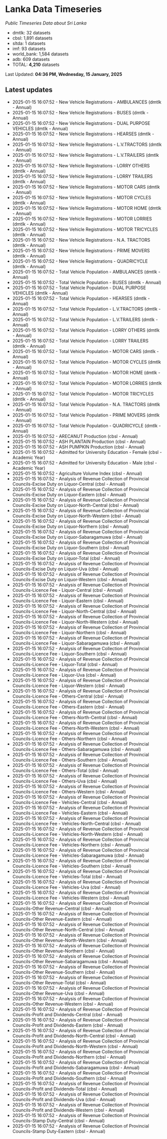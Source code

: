 # Lanka Data Timeseries
*Public Timeseries Data about Sri Lanka*

* dmtlk: 32 datasets
* cbsl: 1,891 datasets
* sltda: 1 datasets
* imf: 93 datasets
* world_bank: 1,584 datasets
* adb: 609 datasets
* TOTAL: **4,210** datasets

Last Updated: **04:36 PM, Wednesday, 15 January, 2025**

## Latest updates

* 2025-01-15 16:07:52 - New Vehicle Registrations - AMBULANCES (dmtlk - Annual)
* 2025-01-15 16:07:52 - New Vehicle Registrations - BUSES (dmtlk - Annual)
* 2025-01-15 16:07:52 - New Vehicle Registrations - DUAL PURPOSE VEHICLES (dmtlk - Annual)
* 2025-01-15 16:07:52 - New Vehicle Registrations - HEARSES (dmtlk - Annual)
* 2025-01-15 16:07:52 - New Vehicle Registrations - L.V.TRACTORS (dmtlk - Annual)
* 2025-01-15 16:07:52 - New Vehicle Registrations - L.V.TRAILERS (dmtlk - Annual)
* 2025-01-15 16:07:52 - New Vehicle Registrations - LORRY OTHERS (dmtlk - Annual)
* 2025-01-15 16:07:52 - New Vehicle Registrations - LORRY TRAILERS (dmtlk - Annual)
* 2025-01-15 16:07:52 - New Vehicle Registrations - MOTOR CARS (dmtlk - Annual)
* 2025-01-15 16:07:52 - New Vehicle Registrations - MOTOR CYCLES (dmtlk - Annual)
* 2025-01-15 16:07:52 - New Vehicle Registrations - MOTOR HOME (dmtlk - Annual)
* 2025-01-15 16:07:52 - New Vehicle Registrations - MOTOR LORRIES (dmtlk - Annual)
* 2025-01-15 16:07:52 - New Vehicle Registrations - MOTOR TRICYCLES (dmtlk - Annual)
* 2025-01-15 16:07:52 - New Vehicle Registrations - N.A. TRACTORS (dmtlk - Annual)
* 2025-01-15 16:07:52 - New Vehicle Registrations - PRIME MOVERS (dmtlk - Annual)
* 2025-01-15 16:07:52 - New Vehicle Registrations - QUADRICYCLE (dmtlk - Annual)
* 2025-01-15 16:07:52 - Total Vehicle Population - AMBULANCES (dmtlk - Annual)
* 2025-01-15 16:07:52 - Total Vehicle Population - BUSES (dmtlk - Annual)
* 2025-01-15 16:07:52 - Total Vehicle Population - DUAL PURPOSE VEHICLES (dmtlk - Annual)
* 2025-01-15 16:07:52 - Total Vehicle Population - HEARSES (dmtlk - Annual)
* 2025-01-15 16:07:52 - Total Vehicle Population - L.V.TRACTORS (dmtlk - Annual)
* 2025-01-15 16:07:52 - Total Vehicle Population - L.V.TRAILERS (dmtlk - Annual)
* 2025-01-15 16:07:52 - Total Vehicle Population - LORRY OTHERS (dmtlk - Annual)
* 2025-01-15 16:07:52 - Total Vehicle Population - LORRY TRAILERS (dmtlk - Annual)
* 2025-01-15 16:07:52 - Total Vehicle Population - MOTOR CARS (dmtlk - Annual)
* 2025-01-15 16:07:52 - Total Vehicle Population - MOTOR CYCLES (dmtlk - Annual)
* 2025-01-15 16:07:52 - Total Vehicle Population - MOTOR HOME (dmtlk - Annual)
* 2025-01-15 16:07:52 - Total Vehicle Population - MOTOR LORRIES (dmtlk - Annual)
* 2025-01-15 16:07:52 - Total Vehicle Population - MOTOR TRICYCLES (dmtlk - Annual)
* 2025-01-15 16:07:52 - Total Vehicle Population - N.A. TRACTORS (dmtlk - Annual)
* 2025-01-15 16:07:52 - Total Vehicle Population - PRIME MOVERS (dmtlk - Annual)
* 2025-01-15 16:07:52 - Total Vehicle Population - QUADRICYCLE (dmtlk - Annual)
* 2025-01-15 16:07:52 - ARECANUT Production (cbsl - Annual)
* 2025-01-15 16:07:52 - ASH PLANTAIN Production (cbsl - Annual)
* 2025-01-15 16:07:52 - ASH PUMPKIN Production (cbsl - Annual)
* 2025-01-15 16:07:52 - Admitted for University Education - Female (cbsl - Academic Year)
* 2025-01-15 16:07:52 - Admitted for University Education - Male (cbsl - Academic Year)
* 2025-01-15 16:07:52 - Agriculture Volume Index (cbsl - Annual)
* 2025-01-15 16:07:52 - Analysis of Revenue Collection of Provincial Councils-Excise Duty on Liquor-Central (cbsl - Annual)
* 2025-01-15 16:07:52 - Analysis of Revenue Collection of Provincial Councils-Excise Duty on Liquor-Eastern (cbsl - Annual)
* 2025-01-15 16:07:52 - Analysis of Revenue Collection of Provincial Councils-Excise Duty on Liquor-North-Central (cbsl - Annual)
* 2025-01-15 16:07:52 - Analysis of Revenue Collection of Provincial Councils-Excise Duty on Liquor-North-Western (cbsl - Annual)
* 2025-01-15 16:07:52 - Analysis of Revenue Collection of Provincial Councils-Excise Duty on Liquor-Northern (cbsl - Annual)
* 2025-01-15 16:07:52 - Analysis of Revenue Collection of Provincial Councils-Excise Duty on Liquor-Sabaragamuwa (cbsl - Annual)
* 2025-01-15 16:07:52 - Analysis of Revenue Collection of Provincial Councils-Excise Duty on Liquor-Southern (cbsl - Annual)
* 2025-01-15 16:07:52 - Analysis of Revenue Collection of Provincial Councils-Excise Duty on Liquor-Total (cbsl - Annual)
* 2025-01-15 16:07:52 - Analysis of Revenue Collection of Provincial Councils-Excise Duty on Liquor-Uva (cbsl - Annual)
* 2025-01-15 16:07:52 - Analysis of Revenue Collection of Provincial Councils-Excise Duty on Liquor-Western (cbsl - Annual)
* 2025-01-15 16:07:52 - Analysis of Revenue Collection of Provincial Councils-Licence Fee - Liquor-Central (cbsl - Annual)
* 2025-01-15 16:07:52 - Analysis of Revenue Collection of Provincial Councils-Licence Fee - Liquor-Eastern (cbsl - Annual)
* 2025-01-15 16:07:52 - Analysis of Revenue Collection of Provincial Councils-Licence Fee - Liquor-North-Central (cbsl - Annual)
* 2025-01-15 16:07:52 - Analysis of Revenue Collection of Provincial Councils-Licence Fee - Liquor-North-Western (cbsl - Annual)
* 2025-01-15 16:07:52 - Analysis of Revenue Collection of Provincial Councils-Licence Fee - Liquor-Northern (cbsl - Annual)
* 2025-01-15 16:07:52 - Analysis of Revenue Collection of Provincial Councils-Licence Fee - Liquor-Sabaragamuwa (cbsl - Annual)
* 2025-01-15 16:07:52 - Analysis of Revenue Collection of Provincial Councils-Licence Fee - Liquor-Southern (cbsl - Annual)
* 2025-01-15 16:07:52 - Analysis of Revenue Collection of Provincial Councils-Licence Fee - Liquor-Total (cbsl - Annual)
* 2025-01-15 16:07:52 - Analysis of Revenue Collection of Provincial Councils-Licence Fee - Liquor-Uva (cbsl - Annual)
* 2025-01-15 16:07:52 - Analysis of Revenue Collection of Provincial Councils-Licence Fee - Liquor-Western (cbsl - Annual)
* 2025-01-15 16:07:52 - Analysis of Revenue Collection of Provincial Councils-Licence Fee - Others-Central (cbsl - Annual)
* 2025-01-15 16:07:52 - Analysis of Revenue Collection of Provincial Councils-Licence Fee - Others-Eastern (cbsl - Annual)
* 2025-01-15 16:07:52 - Analysis of Revenue Collection of Provincial Councils-Licence Fee - Others-North-Central (cbsl - Annual)
* 2025-01-15 16:07:52 - Analysis of Revenue Collection of Provincial Councils-Licence Fee - Others-North-Western (cbsl - Annual)
* 2025-01-15 16:07:52 - Analysis of Revenue Collection of Provincial Councils-Licence Fee - Others-Northern (cbsl - Annual)
* 2025-01-15 16:07:52 - Analysis of Revenue Collection of Provincial Councils-Licence Fee - Others-Sabaragamuwa (cbsl - Annual)
* 2025-01-15 16:07:52 - Analysis of Revenue Collection of Provincial Councils-Licence Fee - Others-Southern (cbsl - Annual)
* 2025-01-15 16:07:52 - Analysis of Revenue Collection of Provincial Councils-Licence Fee - Others-Total (cbsl - Annual)
* 2025-01-15 16:07:52 - Analysis of Revenue Collection of Provincial Councils-Licence Fee - Others-Uva (cbsl - Annual)
* 2025-01-15 16:07:52 - Analysis of Revenue Collection of Provincial Councils-Licence Fee - Others-Western (cbsl - Annual)
* 2025-01-15 16:07:52 - Analysis of Revenue Collection of Provincial Councils-Licence Fee - Vehicles-Central (cbsl - Annual)
* 2025-01-15 16:07:52 - Analysis of Revenue Collection of Provincial Councils-Licence Fee - Vehicles-Eastern (cbsl - Annual)
* 2025-01-15 16:07:52 - Analysis of Revenue Collection of Provincial Councils-Licence Fee - Vehicles-North-Central (cbsl - Annual)
* 2025-01-15 16:07:52 - Analysis of Revenue Collection of Provincial Councils-Licence Fee - Vehicles-North-Western (cbsl - Annual)
* 2025-01-15 16:07:52 - Analysis of Revenue Collection of Provincial Councils-Licence Fee - Vehicles-Northern (cbsl - Annual)
* 2025-01-15 16:07:52 - Analysis of Revenue Collection of Provincial Councils-Licence Fee - Vehicles-Sabaragamuwa (cbsl - Annual)
* 2025-01-15 16:07:52 - Analysis of Revenue Collection of Provincial Councils-Licence Fee - Vehicles-Southern (cbsl - Annual)
* 2025-01-15 16:07:52 - Analysis of Revenue Collection of Provincial Councils-Licence Fee - Vehicles-Total (cbsl - Annual)
* 2025-01-15 16:07:52 - Analysis of Revenue Collection of Provincial Councils-Licence Fee - Vehicles-Uva (cbsl - Annual)
* 2025-01-15 16:07:52 - Analysis of Revenue Collection of Provincial Councils-Licence Fee - Vehicles-Western (cbsl - Annual)
* 2025-01-15 16:07:52 - Analysis of Revenue Collection of Provincial Councils-Other Revenue-Central (cbsl - Annual)
* 2025-01-15 16:07:52 - Analysis of Revenue Collection of Provincial Councils-Other Revenue-Eastern (cbsl - Annual)
* 2025-01-15 16:07:52 - Analysis of Revenue Collection of Provincial Councils-Other Revenue-North-Central (cbsl - Annual)
* 2025-01-15 16:07:52 - Analysis of Revenue Collection of Provincial Councils-Other Revenue-North-Western (cbsl - Annual)
* 2025-01-15 16:07:52 - Analysis of Revenue Collection of Provincial Councils-Other Revenue-Northern (cbsl - Annual)
* 2025-01-15 16:07:52 - Analysis of Revenue Collection of Provincial Councils-Other Revenue-Sabaragamuwa (cbsl - Annual)
* 2025-01-15 16:07:52 - Analysis of Revenue Collection of Provincial Councils-Other Revenue-Southern (cbsl - Annual)
* 2025-01-15 16:07:52 - Analysis of Revenue Collection of Provincial Councils-Other Revenue-Total (cbsl - Annual)
* 2025-01-15 16:07:52 - Analysis of Revenue Collection of Provincial Councils-Other Revenue-Uva (cbsl - Annual)
* 2025-01-15 16:07:52 - Analysis of Revenue Collection of Provincial Councils-Other Revenue-Western (cbsl - Annual)
* 2025-01-15 16:07:52 - Analysis of Revenue Collection of Provincial Councils-Profit and Dividends-Central (cbsl - Annual)
* 2025-01-15 16:07:52 - Analysis of Revenue Collection of Provincial Councils-Profit and Dividends-Eastern (cbsl - Annual)
* 2025-01-15 16:07:52 - Analysis of Revenue Collection of Provincial Councils-Profit and Dividends-North-Central (cbsl - Annual)
* 2025-01-15 16:07:52 - Analysis of Revenue Collection of Provincial Councils-Profit and Dividends-North-Western (cbsl - Annual)
* 2025-01-15 16:07:52 - Analysis of Revenue Collection of Provincial Councils-Profit and Dividends-Northern (cbsl - Annual)
* 2025-01-15 16:07:52 - Analysis of Revenue Collection of Provincial Councils-Profit and Dividends-Sabaragamuwa (cbsl - Annual)
* 2025-01-15 16:07:52 - Analysis of Revenue Collection of Provincial Councils-Profit and Dividends-Southern (cbsl - Annual)
* 2025-01-15 16:07:52 - Analysis of Revenue Collection of Provincial Councils-Profit and Dividends-Total (cbsl - Annual)
* 2025-01-15 16:07:52 - Analysis of Revenue Collection of Provincial Councils-Profit and Dividends-Uva (cbsl - Annual)
* 2025-01-15 16:07:52 - Analysis of Revenue Collection of Provincial Councils-Profit and Dividends-Western (cbsl - Annual)
* 2025-01-15 16:07:52 - Analysis of Revenue Collection of Provincial Councils-Stamp Duty-Central (cbsl - Annual)
* 2025-01-15 16:07:52 - Analysis of Revenue Collection of Provincial Councils-Stamp Duty-Eastern (cbsl - Annual)